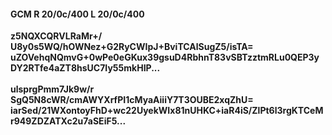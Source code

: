 #### GCM R 20/0c/400 L 20/0c/400
**z5NQXCQRVLRaMr+/**<br/>**U8y0s5WQ/hOWNez+G2RyCWIpJ+BviTCAlSugZ5/isTA=**<br/>**uZOVehqNQmvG+0wPe0eGKux39gsuD4RbhnT83vSBTzztmRLu0QEP3yDY2RTfe4aZT8hsUC7Iy55mkHIP...**<br/><br/>
**ulsprgPmm7Jk9w/r**<br/>**SgQ5N8cWR/cmAWYXrfPI1cMyaAiiiY7T3OUBE2xqZhU=**<br/>**iarSed/21WXontoyFhD+wc22UyekWIx81nUHKC+iaR4iS/ZlPt6l3rgKTCeMr949ZDZATXc2u7aSEiF5...**
